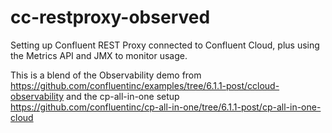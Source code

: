 # cc-restproxy-observed

Setting up Confluent REST Proxy connected to Confluent Cloud, plus using the Metrics API and JMX to monitor usage.

This is a blend of the Observability demo from https://github.com/confluentinc/examples/tree/6.1.1-post/ccloud-observability 
and the cp-all-in-one setup https://github.com/confluentinc/cp-all-in-one/tree/6.1.1-post/cp-all-in-one-cloud
